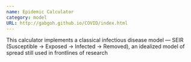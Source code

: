 ```yaml
---
name: Epidemic Calculator
category: model
URL: http://gabgoh.github.io/COVID/index.html
---
```


This calculator implements a classical infectious disease model — SEIR (Susceptible -> Exposed -> Infected -> Removed), an idealized model of spread still used in frontlines of research